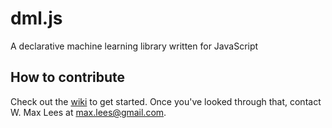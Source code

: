 # dml.js
A declarative machine learning library written for JavaScript

## How to contribute
Check out the [wiki](https://github.com/mslc-ucd/dml.js/wiki) to get started. Once you've looked through that, contact W. Max Lees at max.lees@gmail.com.
